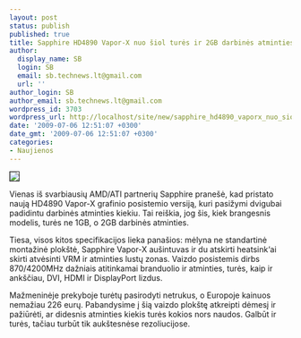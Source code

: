 ```yaml
---
layout: post
status: publish
published: true
title: Sapphire HD4890 Vapor-X nuo šiol turės ir 2GB darbinės atminties
author:
  display_name: SB
  login: SB
  email: sb.technews.lt@gmail.com
  url: ''
author_login: SB
author_email: sb.technews.lt@gmail.com
wordpress_id: 3703
wordpress_url: http://localhost/site/new/sapphire_hd4890_vaporx_nuo_siol_tures_ir_2gb_darbines_atminties/
date: '2009-07-06 12:51:07 +0300'
date_gmt: '2009-07-06 12:51:07 +0300'
categories:
- Naujienos
---
```

<div class="imgright"><img src="http://tbn3.google.com/images?q=tbn:nIuzPrv371h6GM:http://www.kompiuterstore.com/images/Radeon%2520HD4890%25201GB%2520GDDR5%2520Sapphire%2520Vapor-X.jpg" border="1" /></div>
<p>Vienas iš svarbiausių AMD/ATI partnerių Sapphire pranešė, kad pristato naują HD4890 Vapor-X grafinio posistemio versiją, kuri pasižymi dvigubai padidintu darbinės atminties kiekiu. Tai reiškia, jog šis, kiek brangesnis modelis, turės ne 1GB, o 2GB darbinės atminties.</p>
<p>Tiesa, visos kitos specifikacijos lieka panašios: mėlyna ne standartinė montažinė plokštė, Sapphire Vapor-X aušintuvas ir du atskirti heatsink‘ai skirti atvėsinti VRM ir atminties lustų zonas. Vaizdo posistemis dirbs 870/4200MHz dažniais atitinkamai branduolio ir atminties, turės, kaip ir ankščiau, DVI, HDMI ir DisplayPort lizdus.</p>
<p>Mažmeninėje prekyboje turėtų pasirodyti netrukus, o Europoje kainuos nemažiau 226 eurų. Pabandysime į šią vaizdo plokštę atkreipti dėmesį ir pažiūrėti, ar didesnis atminties kiekis turės kokios nors naudos. Galbūt ir turės, tačiau turbūt tik aukštesnėse rezoliucijose.<br /></p>
